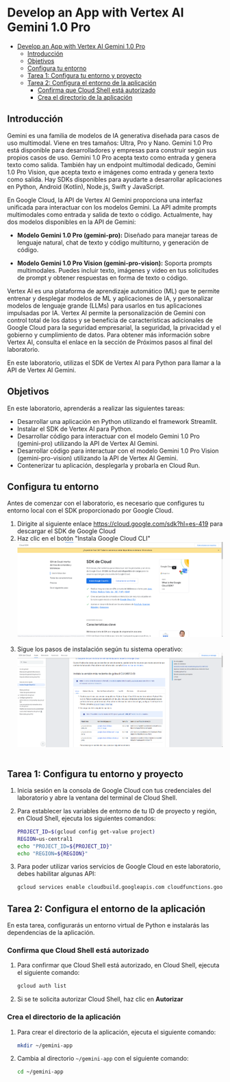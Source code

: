 # Develop an App with Vertex AI Gemini 1.0 Pro

- [Develop an App with Vertex AI Gemini 1.0 Pro](#develop-an-app-with-vertex-ai-gemini-10-pro)
  - [Introducción](#introducción)
  - [Objetivos](#objetivos)
  - [Configura tu entorno](#configura-tu-entorno)
  - [Tarea 1: Configura tu entorno y proyecto](#tarea-1-configura-tu-entorno-y-proyecto)
  - [Tarea 2: Configura el entorno de la aplicación](#tarea-2-configura-el-entorno-de-la-aplicación)
    - [Confirma que Cloud Shell está autorizado](#confirma-que-cloud-shell-está-autorizado)
    - [Crea el directorio de la aplicación](#crea-el-directorio-de-la-aplicación)
  
## Introducción

Gemini es una familia de modelos de IA generativa diseñada para casos de uso multimodal. Viene en tres tamaños: Ultra, Pro y Nano. Gemini 1.0 Pro está disponible para desarrolladores y empresas para construir según sus propios casos de uso. Gemini 1.0 Pro acepta texto como entrada y genera texto como salida. También hay un endpoint multimodal dedicado, Gemini 1.0 Pro Vision, que acepta texto e imágenes como entrada y genera texto como salida. Hay SDKs disponibles para ayudarte a desarrollar aplicaciones en Python, Android (Kotlin), Node.js, Swift y JavaScript.

En Google Cloud, la API de Vertex AI Gemini proporciona una interfaz unificada para interactuar con los modelos Gemini. La API admite prompts multimodales como entrada y salida de texto o código. Actualmente, hay dos modelos disponibles en la API de Gemini:

- **Modelo Gemini 1.0 Pro (gemini-pro):** Diseñado para manejar tareas de lenguaje natural, chat de texto y código multiturno, y generación de código.

- **Modelo Gemini 1.0 Pro Vision (gemini-pro-vision):** Soporta prompts multimodales. Puedes incluir texto, imágenes y video en tus solicitudes de prompt y obtener respuestas en forma de texto o código.

Vertex AI es una plataforma de aprendizaje automático (ML) que te permite entrenar y desplegar modelos de ML y aplicaciones de IA, y personalizar modelos de lenguaje grande (LLMs) para usarlos en tus aplicaciones impulsadas por IA. Vertex AI permite la personalización de Gemini con control total de los datos y se beneficia de características adicionales de Google Cloud para la seguridad empresarial, la seguridad, la privacidad y el gobierno y cumplimiento de datos. Para obtener más información sobre Vertex AI, consulta el enlace en la sección de Próximos pasos al final del laboratorio.

En este laboratorio, utilizas el SDK de Vertex AI para Python para llamar a la API de Vertex AI Gemini.

## Objetivos

En este laboratorio, aprenderás a realizar las siguientes tareas:

- Desarrollar una aplicación en Python utilizando el framework Streamlit.
- Instalar el SDK de Vertex AI para Python.
- Desarrollar código para interactuar con el modelo Gemini 1.0 Pro (gemini-pro) utilizando la API de Vertex AI Gemini.
- Desarrollar código para interactuar con el modelo Gemini 1.0 Pro Vision (gemini-pro-vision) utilizando la API de Vertex AI Gemini.
- Contenerizar tu aplicación, desplegarla y probarla en Cloud Run.

## Configura tu entorno

Antes de comenzar con el laboratorio, es necesario que configures tu entorno local con el SDK proporcionado por Google Cloud.

1. Dirigite al siguiente enlace <https://cloud.google.com/sdk?hl=es-419> para descargar el SDK de Google Cloud
2. Haz clic en el botón "Instala Google Cloud CLI"
&nbsp;
![alt text](<img/1.png>)
&nbsp;
1. Sigue los pasos de instalación según tu sistema operativo:
&nbsp;
![alt text](<img/2.png>)
&nbsp;
## Tarea 1: Configura tu entorno y proyecto

1. Inicia sesión en la consola de Google Cloud con tus credenciales del laboratorio y abre la ventana del terminal de Cloud Shell.

2. Para establecer las variables de entorno de tu ID de proyecto y región, en Cloud Shell, ejecuta los siguientes comandos:

    ```bash
    PROJECT_ID=$(gcloud config get-value project)
    REGION=us-central1
    echo "PROJECT_ID=${PROJECT_ID}"
    echo "REGION=${REGION}"
    ```

3. Para poder utilizar varios servicios de Google Cloud en este laboratorio, debes habilitar algunas API:

    ```bash
    gcloud services enable cloudbuild.googleapis.com cloudfunctions.googleapis.com run.googleapis.com logging.googleapis.com storage-component.googleapis.com aiplatform.googleapis.com
    ```

## Tarea 2: Configura el entorno de la aplicación

En esta tarea, configurarás un entorno virtual de Python e instalarás las dependencias de la aplicación.

### Confirma que Cloud Shell está autorizado

1. Para confirmar que Cloud Shell está autorizado, en Cloud Shell, ejecuta el siguiente comando:

    ```bash
    gcloud auth list
    ```

2. Si se te solicita autorizar Cloud Shell, haz clic en **Autorizar**

### Crea el directorio de la aplicación

1. Para crear el directorio de la aplicación, ejecuta el siguiente comando:

    ```bash
    mkdir ~/gemini-app
    ```

2. Cambia al directorio `~/gemini-app` con el siguiente comando:

    ```bash
    cd ~/gemini-app
    ```
